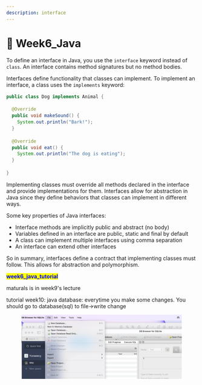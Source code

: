 ```yaml
---
description: interface
---
```


# 🍡 Week6\_Java

To define an interface in Java, you use the `interface` keyword instead of `class`. An interface contains method signatures but no method bodies.

Interfaces define functionality that classes can implement. To implement an interface, a class uses the `implements` keyword:

```java
public class Dog implements Animal {

  @Override
  public void makeSound() {
    System.out.println("Bark!");
  }

  @Override
  public void eat() {
    System.out.println("The dog is eating"); 
  }

}
```

Implementing classes must override all methods declared in the interface and provide implementations for them. Interfaces allow for abstraction in Java since they define behaviors that classes can implement in different ways.

Some key properties of Java interfaces:

* Interface methods are implicitly public and abstract (no body)
* Variables defined in an interface are public, static and final by default
* A class can implement multiple interfaces using comma separation
* An interface can extend other interfaces

So in summary, interfaces define a contract that implementing classes must follow. This allows for abstraction and polymorphism.

<mark style="color:blue;">**week6\_java\_tutorial**</mark>

maturals is in week9's lecture

tutorial week10: java database: everytime you make some changes. You should go to database(sql) to file->write change

<figure><img src="../.gitbook/assets/Screenshot 2023-08-24 at 6.35.14 pm.png" alt=""><figcaption></figcaption></figure>
